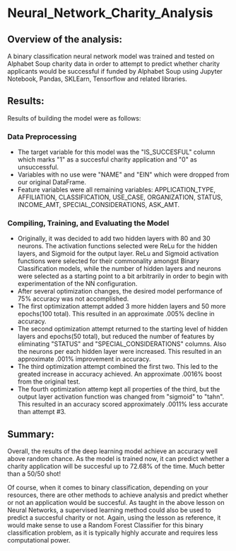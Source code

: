 # Neural_Network_Charity_Analysis

## Overview of the analysis: 
A binary classification neural network model was trained and tested on Alphabet Soup charity data in order to attempt to predict whether charity applicants would be successful if funded by Alphabet Soup using Jupyter Notebook, Pandas, SKLEarn, Tensorflow and related libraries.

## Results: 
Results of building the model were as follows:

### Data Preprocessing
- The target variable for this model was the "IS_SUCCESFUL" column which marks "1" as a succesful charity application and "0" as unsuccessful.
- Variables with no use were "NAME" and "EIN" which were dropped from our original DataFrame.
- Feature variables were all remaining variables: APPLICATION_TYPE, AFFILIATION, CLASSIFICATION, USE_CASE, ORGANIZATION, STATUS, INCOME_AMT, SPECIAL_CONSIDERATIONS, ASK_AMT.

### Compiling, Training, and Evaluating the Model
- Originally, it was decided to add two hidden layers with 80 and 30 neurons. The activation functions selected were ReLu for the hidden layers, and Sigmoid for the output layer. ReLu and Sigmoid activation functions were selected for their commonality amongst Binary Classification models, while the number of hidden layers and neurons were selected as a starting point to a bit arbitrarily in order to begin with experimentation of the NN configuration.
- After several optimization changes, the desired model performance of 75% accuracy was not accomplished.
- The first optimization attempt added 3 more hidden layers and 50 more epochs(100 total). This resulted in an approximate .005% decline in accuracy.
- The second optimization attempt returned to the starting level of hidden layers and epochs(50 total), but reduced the number of features by eliminating "STATUS" and "SPECIAL_CONSIDERATIONS" columns. Also the neurons per each hidden layer were increased. This resulted in an approximate .001% improvement in accuracy.
- The third optimization attempt combined the first two. This led to the greated increase in accuracy achieved. An approximate .0016% boost from the original test.
- The fourth optimization attemp kept all properties of the third, but the output layer activation function was changed from "sigmoid" to "tahn". This resulted in an accuracy scored approximately .0011% less accurate than attempt #3.


## Summary: 
Overall, the results of the deep learning model achieve an accuracy well above random chance. As the model is trained now, it can predict whether a charity application will be succesful up to 72.68% of the time. Much better than a 50/50 shot!

Of course, when it comes to binary classification, depending on your resources, there are other methods to achieve analysis and predict whether or not an application would be succesful. As taught in the above lesson on Neural Networks, a supervised learning method could also be used to predict a succesful charity or not. Again, using the lesson as reference, it would make sense to use a Random Forest Classifier for this binary classification problem, as it is typically highly accurate and requires less computational power.
